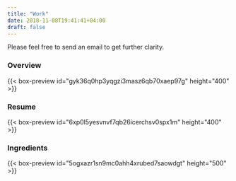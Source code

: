 ```yaml
---
title: "Work"
date: 2018-11-08T19:41:41+04:00
draft: false
---
```


Please feel free to send an email to get further clarity.

<h3> Overview </h3>
{{< box-preview id="gyk36q0hp3yqgzi3masz6qb70xaep97g" height="400" >}}

<h3> Resume </h3>
{{< box-preview id="6xp0l5yesvnvf7qb26icerchsv0spx1m" height="400" >}}

<h3> Ingredients </h3>
{{< box-preview id="5ogxazr1sn9mc0ahh4xrubed7saowdgt" height="500" >}}
